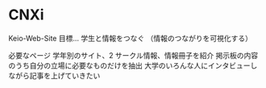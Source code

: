 # CNXi
Keio-Web-Site
目標…
学生と情報をつなぐ
（情報のつながりを可視化する）

必要なページ
学年別のサイト、2
サークル情報、情報冊子を紹介
掲示板の内容のうち自分の立場に必要なものだけを抽出
大学のいろんな人にインタビューしながら記事を上げていきたい
